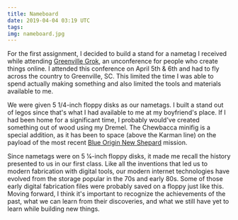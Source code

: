 ```yaml
---
title: Nameboard
date: 2019-04-04 03:19 UTC
tags:
img: nameboard.jpg
---
```


For the first assignment, I decided to build a stand for a nametag I received while attending [Greenville Grok](https://greenvillegrok.com/), an unconference for people who create things online. I attended this conference on April 5th & 6th and had to fly across the country to Greenville, SC. This limited the time I was able to spend actually making something and also limited the tools and materials available to me.

We were given 5 1/4-inch floppy disks as our nametags. I built a stand out of legos since that's what I had available to me at my boyfriend's place. If I had been home for a significant time, I probably would've created something out of wood using my Dremel. The Chewbacca minifig is a special addition, as it has been to space (above the Karman line) on the payload of the most recent [Blue Origin New Shepard](https://www.blueorigin.com/new-shepard/) mission.

Since nametags were on 5 1⁄4-inch floppy disks, it made me recall the history presented to us in our first class. Like all the inventions that led us to modern fabrication with digital tools, our modern internet technologies have evolved from the storage popular in the 70s and early 80s. Some of those early digital fabrication files were probably saved on a floppy just like this. Moving forward, I think it's important to recognize the achievements of the past, what we can learn from their discoveries, and what we still have yet to learn while building new things.
